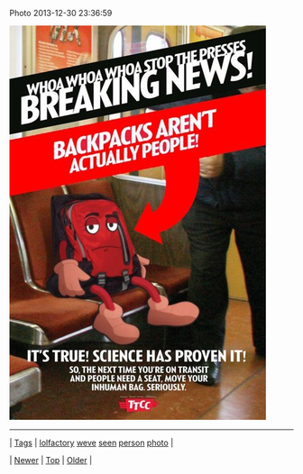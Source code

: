 <!--
title: Photo 2013-12-30 23
date: 2020-06-28T15:27:00.212Z
tags: lolfactory, weve, seen, person, photo
-->


Photo 2013-12-30 23:36:59

![](71685008060-0.jpg)

<!--BOTTOM-POST-NAVIGATION-->
---

| [Tags](tags.md) | [lolfactory](tag-lolfactory.md) [weve](tag-weve.md) [seen](tag-seen.md) [person](tag-person.md) [photo](tag-photo.md) |

| [Newer](71672829475.md) | [Top](index.md) | [Older](71738121700.md) |